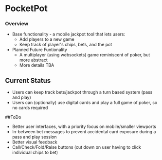 # PocketPot

### Overview

- Base functionality - a mobile jackpot tool that lets users:
    - Add players to a new game
    - Keep track of player's chips, bets, and the pot
- Planned Future Funtionality
    - A multiplayer (using websockets) game reminiscent of poker, but more abstract
    - More details TBA

## Current Status
- Users can keep track bets/jackpot through a turn based system (pass and play)
- Users can (optionally) use digital cards and play a full game of poker, so no cards required

##ToDo
- Better user interfaces, with a priority focus on mobile/smaller viewports
- In-between bet messages to prevent accidental card exposure during a pass and play session
- Better visual feedback
- Call/Check/Fold/Raise buttons (cut down on user having to click individual chips to bet)